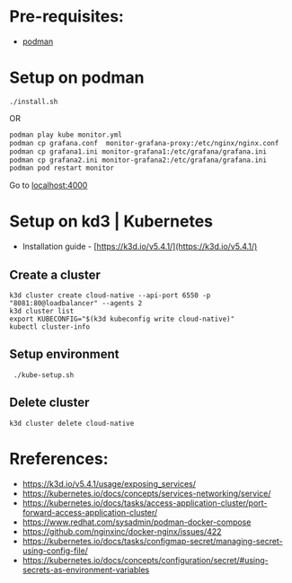 # Pre-requisites:
- [podman](https://podman.io/getting-started/installation)
# Setup on podman
```
./install.sh
```
OR
```bash
podman play kube monitor.yml 
podman cp grafana.conf  monitor-grafana-proxy:/etc/nginx/nginx.conf
podman cp grafana1.ini monitor-grafana1:/etc/grafana/grafana.ini    
podman cp grafana2.ini monitor-grafana2:/etc/grafana/grafana.ini
podman pod restart monitor
```

Go to [localhost:4000](http://localhost:4000)

# Setup on kd3 | Kubernetes
- Installation guide - [https://k3d.io/v5.4.1/](https://k3d.io/v5.4.1/)
## Create a cluster
```
k3d cluster create cloud-native --api-port 6550 -p "8081:80@loadbalancer" --agents 2
k3d cluster list
export KUBECONFIG="$(k3d kubeconfig write cloud-native)"
kubectl cluster-info
```
## Setup environment
```
 ./kube-setup.sh 
```
## Delete cluster
```
k3d cluster delete cloud-native
```

# Rreferences:
- https://k3d.io/v5.4.1/usage/exposing_services/
- https://kubernetes.io/docs/concepts/services-networking/service/
- https://kubernetes.io/docs/tasks/access-application-cluster/port-forward-access-application-cluster/
- https://www.redhat.com/sysadmin/podman-docker-compose
- https://github.com/nginxinc/docker-nginx/issues/422
- https://kubernetes.io/docs/tasks/configmap-secret/managing-secret-using-config-file/
- https://kubernetes.io/docs/concepts/configuration/secret/#using-secrets-as-environment-variables